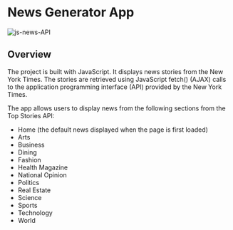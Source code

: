 # News Generator App

![js-news-API](https://github.com/katya-pankov/news-generator-app/assets/108332791/6c30260d-605d-4c96-97c3-4f58a023f42b)


## Overview
The project is built with JavaScript. It displays news stories from the New York Times. The stories are retrieved using JavaScript fetch() (AJAX) calls to the application programming interface (API) provided by the New York Times.

The app allows users to display news from the following sections from the Top Stories API:

- Home (the default news displayed when the page is first loaded)
- Arts
- Business
- Dining
- Fashion
- Health Magazine
- National Opinion
- Politics
- Real Estate
- Science
- Sports
- Technology
- World

